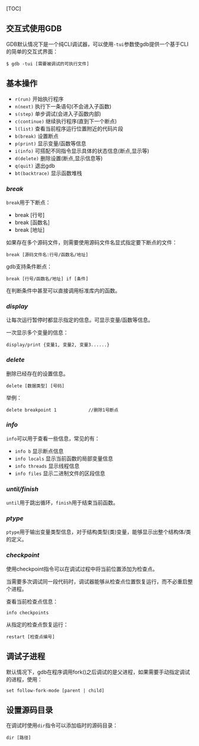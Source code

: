 [TOC]

## 交互式使用GDB
GDB默认情况下是一个纯CLI调试器，可以使用`-tui`参数使gdb提供一个基于CLI的简单的交互式界面：

`$ gdb -tui [需要被调试的可执行文件]`



## 基本操作
- `r(run)` 开始执行程序
- `n(next)` 执行下一条语句(不会进入子函数)
- `s(step)` 单步调试(会进入子函数内部)
- `c(continue)` 继续执行程序(直到下一个断点)
- `l(list)` 查看当前程序运行位置附近的代码片段
- `b(break)` 设置断点
- `p(print)` 显示变量/函数等信息
- `i(info)` 可搭配不同指令显示具体的状态信息(断点,显示等)
- `d(delete)` 删除设置(断点,显示信息等)
- `q(quit)` 退出gdb
- `bt(backtrace)` 显示函数堆栈

### *break*
`break`用于下断点：

- break [行号]
- break [函数名]
- break [地址]

如果存在多个源码文件，则需要使用源码文件名显式指定要下断点的文件：

`break [源码文件名:行号/函数名/地址]`

gdb支持条件断点：

`break [行号/函数名/地址] if [条件]`

在判断条件中甚至可以直接调用标准库内的函数。

### *display*
让每次运行暂停时都显示指定的信息。可显示变量/函数等信息。

一次显示多个变量的信息：

`display/print {变量1, 变量2, 变量3......}`

### *delete*
删除已经存在的设置信息。

`delete [数据类型] [号码]`

举例：

`delete breakpoint 1			//删除1号断点`

### *info*
`info`可以用于查看一些信息，常见的有：

- `info b` 显示断点信息
- `info locals` 显示当前函数的局部变量信息
- `info threads` 显示线程信息
- `info files` 显示二进制文件的区段信息

### *until/finish*
`until`用于跳出循环，`finish`用于结束当前函数。

### *ptype*
`ptype`用于输出变量类型信息，对于结构类型(类)变量，能够显示出整个结构体/类的定义。

### *checkpoint*
使用checkpoint指令可以在调试过程中将当前位置添加为检查点。

当需要多次调试同一段代码时，调试器能够从检查点位置恢复运行，而不必重启整个进程。

查看当前检查点信息：

`info checkpoints`

从指定的检查点恢复运行：

`restart [检查点编号]`



## 调试子进程
默认情况下，gdb在程序调用fork()之后调试的是父进程，如果需要手动指定调试的进程，使用：

`set follow-fork-mode [parent | child]`



## 设置源码目录
在调试时使用`dir`指令可以添加临时的源码目录：

`dir [路径]`